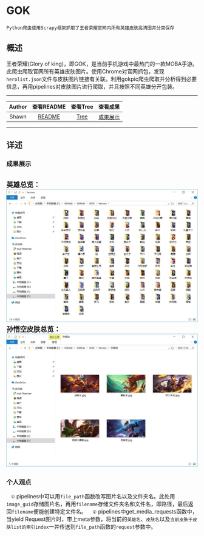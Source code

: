 # GOK
    Python爬虫使用Scrapy框架抓取了王者荣耀官网内所有英雄皮肤高清图并分类保存
## 概述
王者荣耀(Glory of king)，即GOK，是当前手机游戏中最热门的一款MOBA手游。  
此爬虫爬取官网所有英雄皮肤图片。使用Chrome对官网抓包，发现`herolist.json`文件与皮肤图片链接有关联。利用gokpic爬虫爬取并分析得到必要信息，再用pipelines对皮肤图片进行爬取，并且按照不同英雄分开包装。
****
|Author|查看README|查看Tree|查看成果|
|:------:|:-------:|:-------:|:-------:|
|Shawn|[README](/README.md)|[Tree](/Tree.md)|[成果展示](#成果展示)|
****
## 详述
### 成果展示
`英雄总览：`
![](/image/heroes.jpg)
`孙悟空皮肤总览：`
![](/image/孙悟空.jpg)
---
### 个人观点
    `①` pipelines中可以用`file_path`函数改写图片名以及文件夹名。此处用`image_guid`存储图片名，再用`filename`存储文件夹名和文件名，即路径，最后返回`filename`便能创建特定文件名。
    `②` pipelines中get_media_requests函数中，当yield Request图片时，带上meta参数，将当前的`英雄名`、`皮肤名`以及`当前皮肤于皮肤list的索引index`一并传送到`file_path`函数的`request`参数中。
